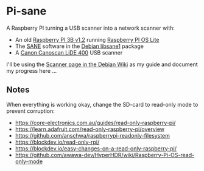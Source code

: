 # Pi-sane
A Raspberry PI turning a USB scanner into a network scanner with:
- An old [Raspberry PI 3B v1.2](https://www.raspberrypi.com/products/raspberry-pi-3-model-b/) running [Raspberry PI OS Lite](https://www.raspberrypi.com/software/operating-systems/#raspberry-pi-os-32-bit)
- The [SANE](http://www.sane-project.org/) software in the [Debian libsane1](https://packages.debian.org/bookworm/libsane1) package
- A [Canon Canoscan LiDE 400](https://www.canon.co.uk/business/products/scanners/flatbed-scanners/canoscan-lide-400/) USB scanner

I'll be using the [Scanner page in the Debian Wiki](https://wiki.debian.org/Scanner) as my guide
and document my progress here ...

## Notes
When everything is working okay, change the SD-card to read-only mode to prevent corruption:
- https://core-electronics.com.au/guides/read-only-raspberry-pi/
- https://learn.adafruit.com/read-only-raspberry-pi/overview
- https://github.com/anschwa/raspberrypi-readonly-filesystem
- https://blockdev.io/read-only-rpi/
- https://blockdev.io/easy-changes-on-a-read-only-raspberry-pi/
- https://github.com/awawa-dev/HyperHDR/wiki/Raspberry-Pi-OS-read-only-mode
